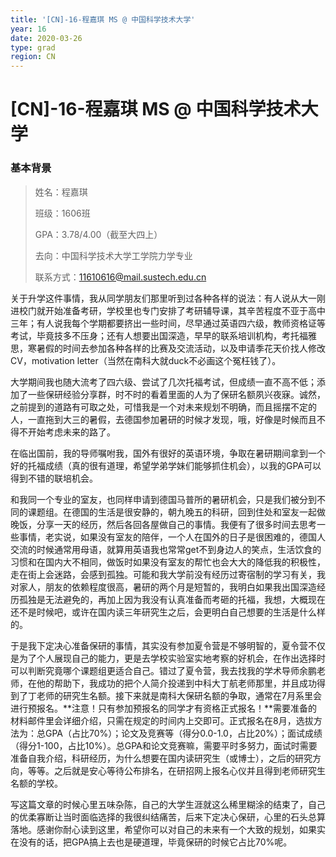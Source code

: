 ```yaml
---
title: '[CN]-16-程嘉琪 MS @ 中国科学技术大学'
year: 16
date: 2020-03-26
type: grad
region: CN
---
```


# [CN]-16-程嘉琪 MS @ 中国科学技术大学

### 基本背景

> 姓名：程嘉琪
>
> 班级：1606班
>
> GPA：3.78/4.00（截至大四上）
>
> 去向：中国科学技术大学工学院力学专业
>
> 联系方式：11610616@mail.sustech.edu.cn

 

关于升学这件事情，我从同学朋友们那里听到过各种各样的说法：有人说从大一刚进校门就开始准备考研，学校里也专门安排了考研辅导课，其辛苦程度不亚于高中三年；有人说我每个学期都要挤出一些时间，尽早通过英语四六级，教师资格证等考试，毕竟技多不压身；还有人想要出国深造，早早的联系培训机构，考托福雅思，寒暑假的时间去参加各种各样的比赛及交流活动，以及申请季花天价找人修改CV，motivation letter（当然在南科大就duck不必画这个冤枉钱了）。

大学期间我也随大流考了四六级、尝试了几次托福考试，但成绩一直不高不低；添加了一些保研经验分享群，时不时的看着里面的人为了保研名额夙兴夜寐。诚然，之前提到的道路有可取之处，可惜我是一个对未来规划不明确，而且摇摆不定的人，一直拖到大三的暑假，去德国参加暑研的时候才发现，哦，好像是时候而且不得不开始考虑未来的路了。

在临出国前，我的导师嘱咐我，国外有很好的英语环境，争取在暑研期间拿到一个好的托福成绩（真的很有道理，希望学弟学妹们能够抓住机会），以我的GPA可以得到不错的联培机会。

和我同一个专业的室友，也同样申请到德国马普所的暑研机会，只是我们被分到不同的课题组。在德国的生活是很安静的，朝九晚五的科研，回到住处和室友一起做晚饭，分享一天的经历，然后各回各屋做自己的事情。我便有了很多时间去思考一些事情，老实说，如果没有室友的陪伴，一个人在国外的日子是很困难的，德国人交流的时候通常用母语，就算用英语我也常常get不到身边人的笑点，生活饮食的习惯和在国内大不相同，做饭时如果没有室友的帮忙也会大大的降低我的积极性，走在街上会迷路，会感到孤独。可能和我大学前没有经历过寄宿制的学习有关，我对家人，朋友的依赖程度很高，暑研的两个月是短暂的，我明白如果我出国深造经历孤独是无法避免的，再加上因为我没有认真准备而考砸的托福，我想，大概现在还不是时候吧，或许在国内读三年研究生之后，会更明白自己想要的生活是什么样的。

于是我下定决心准备保研的事情，其实没有参加夏令营是不够明智的，夏令营不仅是为了个人展现自己的能力，更是去学校实验室实地考察的好机会，在作出选择时可以判断究竟哪个课题组更适合自己。错过了夏令营，我去找我的学术导师余鹏老师，在他的帮助下，我成功的把个人简介投递到中科大丁航老师那里，并且成功得到了丁老师的研究生名额。接下来就是南科大保研名额的争取，通常在7月系里会进行预报名。**注意！只有参加预报名的同学才有资格正式报名！**需要准备的材料邮件里会详细介绍，只需在规定的时间内上交即可。正式报名在8月，选拔方法为：总GPA（占比70%）；论文及竞赛等（得分0.0-1.0，占比20%）；面试成绩（得分1-100，占比10%）。总GPA和论文竞赛嘛，需要平时多努力，面试时需要准备自我介绍，科研经历，为什么想要在国内读研究生（或博士），之后的研究方向，等等。之后就是安心等待公布排名，在研招网上报名心仪并且得到老师研究生名额的学校。

写这篇文章的时候心里五味杂陈，自己的大学生涯就这么稀里糊涂的结束了，自己的优柔寡断让当时面临选择的我很纠结痛苦，后来下定决心保研，心里的石头总算落地。感谢你耐心读到这里，希望你可以对自己的未来有一个大致的规划，如果实在没有的话，把GPA搞上去也是硬道理，毕竟保研的时候它占比70%呢。